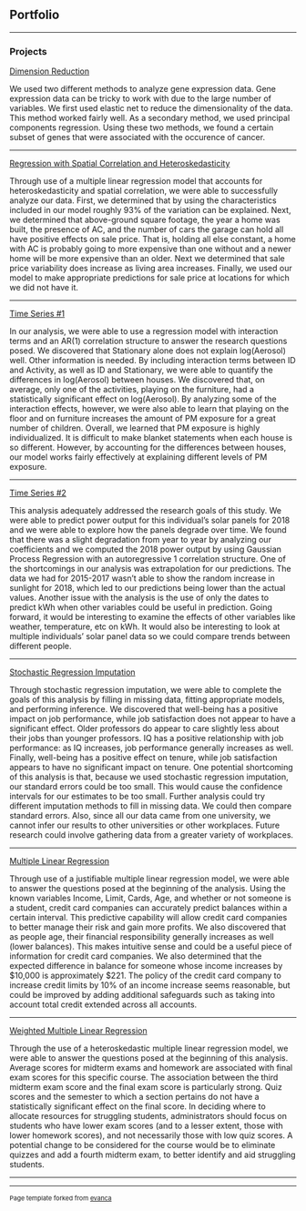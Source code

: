 ## Portfolio

---

### Projects

[Dimension Reduction](/pdf/Gene_Expression.pdf)

We used two different methods to analyze gene expression data.  Gene expression data can be tricky to work with due to the large number of variables.  We first used elastic net to reduce the dimensionality of the data.  This method worked fairly well.  As a secondary method, we used principal components regression.  Using these two methods, we found a certain subset of genes that were associated with the occurence of cancer.

---
[Regression with Spatial Correlation and Heteroskedasticity](/pdf/Real_Estate.pdf)

Through use of a multiple linear regression model that accounts for heteroskedasticity and spatial correlation, we were able to successfully analyze our data.  First, we determined that by using the characteristics included in our model roughly 93% of the variation can be explained. Next, we determined that above-ground square footage, the year a home was built, the presence of AC, and the number of cars the garage can hold all have positive effects on sale price. That is, holding all else constant, a home with AC is probably going to more expensive than one without and a newer home will be more expensive than an older. Next we determined that sale price variability does increase as living area increases. Finally, we used our model to make appropriate predictions for sale price at locations for which we did not have it.

---
[Time Series #1](/pdf/PM.pdf)

In our analysis, we were able to use a regression model with interaction terms and an AR(1) correlation
structure to answer the research questions posed. We discovered that Stationary alone
does not explain log(Aerosol) well. Other information is needed. By including interaction terms between ID
and Activity, as well as ID and Stationary, we were able to quantify the differences in log(Aerosol) between
houses. We discovered that, on average, only one of the activities, playing on the furniture, had a statistically
significant effect on log(Aerosol). By analyzing some of the interaction effects, however, we were also able
to learn that playing on the floor and on furniture increases the amount of PM exposure for a great number
of children. Overall, we learned that PM exposure is highly individualized. It is difficult to make blanket
statements when each house is so different. However, by accounting for the differences between houses, our
model works fairly effectively at explaining different levels of PM exposure.

---

[Time Series #2](/pdf/Solar_Case_Study.pdf)

This analysis adequately addressed the research goals of this study. We were able to predict power output for this individual’s solar panels for 2018 and we were able to explore how the panels degrade over time. We found that there was a slight degradation from year to year by analyzing our coefficients and we computed the 2018 power output by using Gaussian Process Regression with an autoregressive 1 correlation structure. 
One of the shortcomings in our analysis was extrapolation for our predictions. The data we had for 2015-2017 wasn’t able to show the random increase in sunlight for 2018, which led to our predictions being lower than the actual values. Another issue with the analysis is the use of only the dates to predict kWh when other variables could be useful in prediction.
Going forward, it would be interesting to examine the effects of other variables like weather, temperature,
etc on kWh. It would also be interesting to look at multiple individuals’ solar panel data so we could compare
trends between different people.

---

[Stochastic Regression Imputation](/pdf/Employee_Study.pdf)

Through stochastic regression imputation, we were able to complete the goals of this analysis by filling in missing data, fitting appropriate models, and performing inference. We discovered that well-being has a positive impact on job performance, while job satisfaction does not appear to have a significant effect. Older professors do appear to care slightly less about their jobs than younger professors. IQ has a positive relationship with job performance: as IQ increases, job performance generally increases as well. Finally, well-being has a positive effect on tenure, while job satisfaction appears to have no significant impact on tenure.
One potential shortcoming of this analysis is that, because we used stochastic regression imputation, our standard errors could be too small. This would cause the confidence intervals for our estimates to be too small. Further analysis could try different imputation methods to fill in missing data. We could then compare standard errors. Also, since all our data came from one university, we cannot infer our results to other universities or other workplaces. Future research could involve gathering data from a greater variety of workplaces.

---

[Multiple Linear Regression](/pdf/1__Credit_Card_Report.pdf)

Through use of a justifiable multiple linear regression model, we were able to answer the questions posed at
the beginning of the analysis. Using the known variables Income, Limit, Cards, Age, and whether or not
someone is a student, credit card companies can accurately predict balances within a certain interval. This
predictive capability will allow credit card companies to better manage their risk and gain more profits.
We also discovered that as people age, their financial responsibility generally increases as well (lower
balances). This makes intuitive sense and could be a useful piece of information for credit card companies.
We also determined that the expected difference in balance for someone whose income increases by
$10,000 is approximately $221. The policy of the credit card company to increase credit limits by 10% of
an income increase seems reasonable, but could be improved by adding additional safeguards such as taking
into account total credit extended across all accounts.

---

[Weighted Multiple Linear Regression](/pdf/Pedagogy.pdf)

Through the use of a heteroskedastic multiple linear regression model, we were able to answer the questions
posed at the beginning of this analysis. Average scores for midterm exams and homework are associated
with final exam scores for this specific course. The association between the third midterm exam score and
the final exam score is particularly strong. Quiz scores and the semester to which a section pertains do not
have a statistically significant effect on the final score.
In deciding where to allocate resources for struggling students, administrators should focus on students
who have lower exam scores (and to a lesser extent, those with lower homework scores), and not necessarily
those with low quiz scores. A potential change to be considered for the course would be to eliminate quizzes
and add a fourth midterm exam, to better identify and aid struggling students.

---





---
<p style="font-size:11px">Page template forked from <a href="https://github.com/evanca/quick-portfolio">evanca</a></p>
<!-- Remove above link if you don't want to attibute -->
